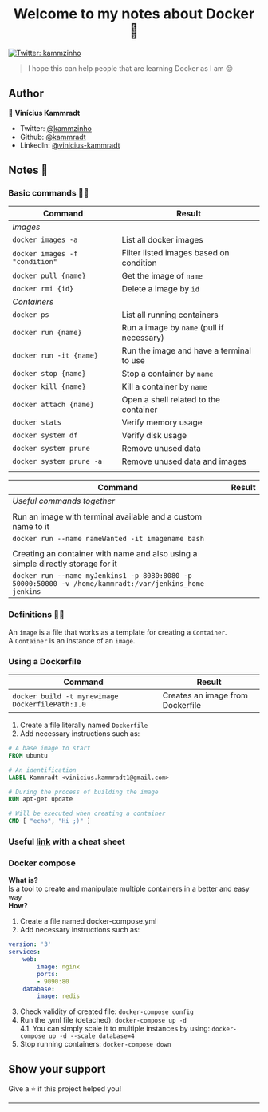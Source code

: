 <h1 align="center">Welcome to my notes about Docker 👋</h1>
<p>
  <a href="https://twitter.com/kammzinho" target="_blank">
    <img alt="Twitter: kammzinho" src="https://img.shields.io/twitter/follow/kammzinho.svg?style=social" />
  </a>
</p>

> I hope this can help people that are learning Docker as I am 😊

## Author

👤 **Vinícius Kammradt**

* Twitter: [@kammzinho](https://twitter.com/kammzinho)
* Github: [@kammradt](https://github.com/kammradt)
* LinkedIn: [@vinicius-kammradt](https://linkedin.com/in/vinicius-kammradt)


## Notes 📝

### **Basic commands 👨‍💻**

| Command 	                              | Result                                    	|
|-     	                                  |-                                          	|
| *Images*                                                                              |
|  `docker images -a`  	                  | List all docker images                     	|
|  `docker images -f "condition"`         | Filter listed images based on condition     |
|  `docker pull {name}`          	        | Get the image of `name`                 	  |
|  `docker rmi {id}`                      | Delete a image by `id`                    	|
| *Containers*    	                                                         	          |
|  `docker ps`                  	        | List all running containers                 |
|  `docker run {name}`          	        | Run a image by `name` (pull if necessary)   |
|  `docker run -it {name}`       	        | Run the image and have a terminal to use    |
|  `docker stop {name}`       	          | Stop a container by `name`                  |
|  `docker kill {name}`       	          | Kill a container by `name`                  |
|  `docker attach {name}`       	        | Open a shell related to the container       |
|  `docker stats`                	        | Verify memory usage                         |
|  `docker system df`            	        | Verify disk usage                           |
|  `docker system prune`         	        | Remove unused data                          |
|  `docker system prune -a`     	        | Remove unused data and images               |
|                                                                                       |

| Command 	                              | Result                                    	|
|-     	                                  |-                                          	|
|*Useful commands together* |
|                                                                                       |
|  Run an image with terminal available and a custom name to it      	                  |
|  `docker run --name nameWanted -it imagename bash`     	                              |
|                                                                                       |
|  Creating an container with name and also using a simple directly storage for it      |
|  `docker run --name myJenkins1 -p 8080:8080 -p 50000:50000 -v /home/kammradt:/var/jenkins_home jenkins` |

### **Definitions 👨‍🎓**
An `image` is a file that works as a template for creating a `Container`.  
A `Container` is an instance of an `image`.  

### **Using a Dockerfile**

| Command 	                              | Result                                    	|
|-     	                                  |-                                          	|
| `docker build -t mynewimage DockerfilePath:1.0`|Creates an image from Dockerfile      |

1. Create a file literally named `Dockerfile`
2. Add necessary instructions such as:
```dockerfile
# A base image to start
FROM ubuntu  

# An identification
LABEL Kammradt <vinicius.kammradt1@gmail.com>

# During the process of building the image
RUN apt-get update

# Will be executed when creating a container
CMD [ "echo", "Hi ;)" ]
```
  
### Useful [link](https://github.com/wsargent/docker-cheat-sheet#dockerfile) with a cheat sheet


### **Docker compose**
**What is?**  
Is a tool to create and manipulate multiple containers in a better and easy way  
**How?**
1. Create a file named docker-compose.yml
2. Add necessary instructions such as:
```yml
version: '3'
services:
    web:
        image: nginx
        ports:
        - 9090:80
    database:
        image: redis
```
3. Check validity of created file: `docker-compose config`
4. Run the .yml file (detached): `docker-compose up -d`  
4.1. You can simply scale it to multiple instances by using: `docker-compose up -d --scale database=4 `
5. Stop running containers: `docker-compose down`
## Show your support

Give a ⭐️ if this project helped you!

***
